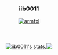<h3 align="center">iib0011</h3>
<p align="center">
  <a href="https://github.com/iib0011">
    <img src="https://i.ibb.co/195NGF7/discord.png" alt="armfxl"/>
     </a>
<br>
<br>
<br>
<br>
<a href="https://github.com/iib0011">
<img align="center" src="https://github-readme-stats.vercel.app/api?username=iib0011&show_icons=true&include_all_commits=true&show_icons=true&title_color=fff&icon_color=79ff97&text_color=9f9f9f&bg_color=232325" alt="iib0011's stats" />
<a href="https://github.com/iib0011?tab=repositories">
<img align="center" src="https://github-readme-stats.vercel.app/api/top-langs/?username=iib0011&layout=compact&show_icons=true&title_color=fff&icon_color=79ff97&text_color=9f9f9f&bg_color=232325">
</h2>
<br>
<br>
</a>
<h3 align="center"> 
<br>
<br>
</h3>
<br>
<br>
